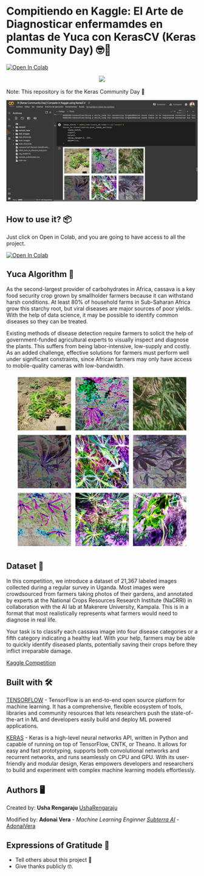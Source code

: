 # Compitiendo en Kaggle: El Arte de Diagnosticar enfermamdes en plantas de Yuca con KerasCV (Keras Community Day) 🤓🚀
[![Open In Colab](https://colab.research.google.com/assets/colab-badge.svg)](https://colab.research.google.com/github/AdonaiVera/cincipy_malaria/blob/main/%5BMalaria%5D_mainProject.ipynb)

<p align="center">
  <img src="https://readme-typing-svg.herokuapp.com/?lines=Welcome+Cincipy+Community!;Bienvenidos!;Accueillir!;欢迎!&font=Fira%20Code&center=true&width=380&height=50">
</p>

Note: This repository is for the Keras Community Day 📄

![image](img/colab.png)

## How to use it? 📦
Just click on Open in Colab, and you are going to have access to all the project.

[![Open In Colab](https://colab.research.google.com/assets/colab-badge.svg)](https://colab.research.google.com/github/AdonaiVera/cincipy_malaria/blob/main/%5BMalaria%5D_mainProject.ipynb)

## Yuca Algorithm :space_invader: 
As the second-largest provider of carbohydrates in Africa, cassava is a key food security crop grown by smallholder farmers because it can withstand harsh conditions. At least 80% of household farms in Sub-Saharan Africa grow this starchy root, but viral diseases are major sources of poor yields. With the help of data science, it may be possible to identify common diseases so they can be treated.

Existing methods of disease detection require farmers to solicit the help of government-funded agricultural experts to visually inspect and diagnose the plants. This suffers from being labor-intensive, low-supply and costly. As an added challenge, effective solutions for farmers must perform well under significant constraints, since African farmers may only have access to mobile-quality cameras with low-bandwidth.

<p align="center">
  <img width="460" height="460" src="img/example.png">
</p>




## Dataset 📖
In this competition, we introduce a dataset of 21,367 labeled images collected during a regular survey in Uganda. Most images were crowdsourced from farmers taking photos of their gardens, and annotated by experts at the National Crops Resources Research Institute (NaCRRI) in collaboration with the AI lab at Makerere University, Kampala. This is in a format that most realistically represents what farmers would need to diagnose in real life.

Your task is to classify each cassava image into four disease categories or a fifth category indicating a healthy leaf. With your help, farmers may be able to quickly identify diseased plants, potentially saving their crops before they inflict irreparable damage.

[Kaggle Competition](https://www.kaggle.com/competitions/cassava-leaf-disease-classification/overview)

## Built with 🛠️
[TENSORFLOW](https://www.tensorflow.org/) - TensorFlow is an end-to-end open source platform for machine learning. It has a comprehensive, flexible ecosystem of tools, libraries and community resources that lets researchers push the state-of-the-art in ML and developers easily build and deploy ML powered applications.

[KERAS](https://keras.io/)  - Keras is a high-level neural networks API, written in Python and capable of running on top of TensorFlow, CNTK, or Theano. It allows for easy and fast prototyping, supports both convolutional networks and recurrent networks, and runs seamlessly on CPU and GPU. With its user-friendly and modular design, Keras empowers developers and researchers to build and experiment with complex machine learning models effortlessly.

## Authors 🖥
Created by: **Usha Rengaraju** [UshaRengaraju](https://github.com/ushareng)

Modified by:  **Adonai Vera** - *Machine Learning Enginner [Subterra AI](https://www.subterra.ai/)* - [AdonaiVera](https://github.com/AdonaiVera)

## Expressions of Gratitude 🎁
* Tell others about this project 📢
* Give thanks publicly 🤓.
